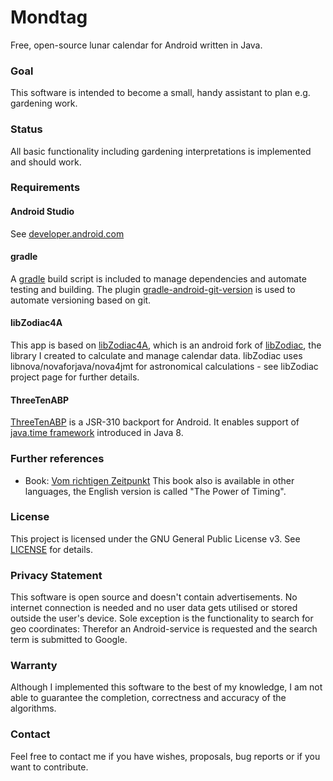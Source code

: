 # Mondtag
Free, open-source lunar calendar for Android written in Java.

### Goal
This software is intended to become a small, handy assistant to plan e.g. gardening work.

### Status
All basic functionality including gardening interpretations is implemented and should work.

### Requirements

#### Android Studio
See [developer.android.com](https://developer.android.com/studio/index.html)

#### gradle
A [gradle](https://gradle.org) build script is included to manage dependencies and automate testing 
and building. The plugin 
[gradle-android-git-version](https://github.com/gladed/gradle-android-git-version) is used to 
automate versioning based on git.

#### libZodiac4A
This app is based on [libZodiac4A](https://github.com/kahles/libZodiac4A), which is an android 
fork of [libZodiac](https://github.com/kahles/libZodiac), the library I created to calculate and 
manage calendar data.
libZodiac uses libnova/novaforjava/nova4jmt for astronomical calculations - see libZodiac project 
page for further details.

#### ThreeTenABP
[ThreeTenABP](https://github.com/JakeWharton/ThreeTenABP) is a JSR-310 backport for Android. It 
enables support of 
[java.time framework](https://docs.oracle.com/javase/8/docs/api/java/time/package-summary.html) 
introduced in Java 8.

### Further references
- Book: [Vom richtigen Zeitpunkt](http://www.paungger-poppe.com/index.php/de/publikationen/unsere-buecher/vom-richtigen-zeitpunkt) This book also is available in other languages, the English version is called "The Power of Timing".

### License
This project is licensed under the GNU General Public License v3. See [LICENSE](LICENSE) for 
details.

### Privacy Statement
This software is open source and doesn't contain advertisements. No internet connection is needed 
and no user data gets utilised or stored outside the user's device.
Sole exception is the functionality to search for geo coordinates: Therefor an Android-service is 
requested and the search term is submitted to Google.

### Warranty
Although I implemented this software to the best of my knowledge, I am not able to guarantee the 
completion, correctness and accuracy of the algorithms.

### Contact 
Feel free to contact me if you have wishes, proposals, bug reports or if you want to contribute.
